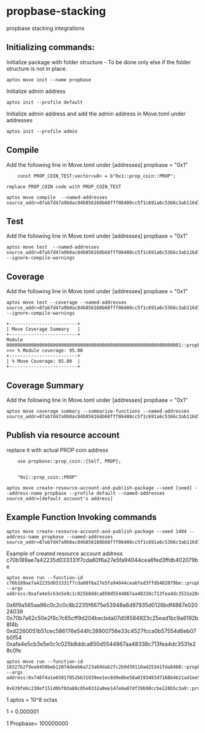 # propbase-stacking

propbase stacking integrations

## Initializing commands:

Initialize package with folder structure - To be done only else if the folder structure is not in place.

```
aptos move init --name propbase

```

Initialize admin address

```
aptos init --profile default
```

Initialize admin address and add the admin address in Move.toml under addresses

```
aptos init --profile admin
```

## Compile

Add the following line in Move.toml under [addresses]
propbase = "0x1"

```
    const PROP_COIN_TEST:vector<u8> = b"0x1::prop_coin::PROP";
```

    replace PROP_COIN code with PROP_COIN_TEST

```
aptos move compile  --named-addresses source_addr=87ab7d47a9b0ac84b856168b68fff06408cc5f1c691a6c5366c3ab116d76d93c
```

## Test

Add the following line in Move.toml under [addresses]
propbase = "0x1"

```
aptos move test  --named-addresses source_addr=87ab7d47a9b0ac84b856168b68fff06408cc5f1c691a6c5366c3ab116d76d93c --ignore-compile-warnings
```

## Coverage

Add the following line in Move.toml under [addresses]
propbase = "0x1"

```
aptos move test --coverage --named-addresses source_addr=87ab7d47a9b0ac84b856168b68fff06408cc5f1c691a6c5366c3ab116d76d93c --ignore-compile-warnings
```

```
+-------------------------+
| Move Coverage Summary   |
+-------------------------+
Module 0000000000000000000000000000000000000000000000000000000000000001::propbase_staking
>>> % Module coverage: 95.00
+-------------------------+
| % Move Coverage: 95.00  |
+-------------------------+
```

## Coverage Summary

Add the following line in Move.toml under [addresses]
propbase = "0x1"

```
aptos move coverage summary --summarize-functions --named-addresses source_addr=87ab7d47a9b0ac84b856168b68fff06408cc5f1c691a6c5366c3ab116d76d93c
```

## Publish via resource account

replace it with actual PROP coin address

```
    use propbase::prop_coin::{Self, PROP};
```

```

    "0x1::prop_coin::PROP"
```

```
aptos move create-resource-account-and-publish-package --seed [seed] --address-name propbase --profile default --named-addresses source_addr=[default account's address]
```

## Example Function Invoking commands

```
aptos move create-resource-account-and-publish-package --seed 1404 --address-name propbase --named-addresses source_addr=87ab7d47a9b0ac84b856168b68fff06408cc5f1c691a6c5366c3ab116d76d93c

```

Example of created resource account address c70b189ae7a42235d033331f7cda60f6a27e5fa94044cea6fed3ffdb402079be

```
aptos move run --function-id c70b189ae7a42235d033331f7cda60f6a27e5fa94044cea6fed3ffdb402079be::propbase_staking::set_admin --args address:0xafa4e5cb3e5e0c1c025b8ddca850d5544867aa48338c713fea4dc3531e28c0fe
```

0x6f9a565aa86c0c2c0c8b2235f6675e53948a6d97935d0126bdf4867e02024039
0x70b7a62c50e2f8c7c65cff9d204becbda07d08584923c25ead1bc9a6192b8f4b
0xd2260051b51cec586176e544fc28900756e33c4527fcca0b57554d6eb07b0f54
0xafa4e5cb3e5e0c1c025b8ddca850d5544867aa48338c713fea4dc3531e28c0fe

```
aptos move run --function-id 18327b2f9ea8450beb12074deeb6a723a69dab2fc2b9d39110ad25341fda8468::propbase_staking::set_treasury --args address:0x746f4a1e6501f852bb31039ee1ec8d9e8be58a0193483d7168b4b21ad1ee5897
```

```
0x639fe6c230ef151d0bf0da88c85e0332a0ee147e6a87df39b98ccbe228b5c3a9::propbase_coin::PROPS
```

1 aptos = 10^8 octas

1 = 0.000001

1 Propbase= 100000000
